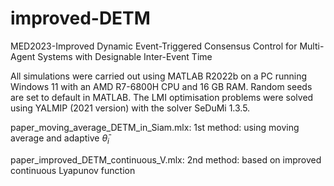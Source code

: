 # improved-DETM
MED2023-Improved Dynamic Event-Triggered Consensus Control for Multi-Agent Systems with Designable Inter-Event Time

All simulations were carried out using MATLAB R2022b on a PC running Windows 11 with an AMD R7-6800H CPU and 16 GB RAM. Random seeds are set to default in MATLAB. The LMI optimisation problems were solved using YALMIP (2021 version) with the solver SeDuMi 1.3.5.

paper_moving_average_DETM_in_Siam.mlx: 1st method: using moving average and adaptive $\bar{\theta}_i$

paper_improved_DETM_continuous_V.mlx: 2nd method: based on improved continuous Lyapunov function
